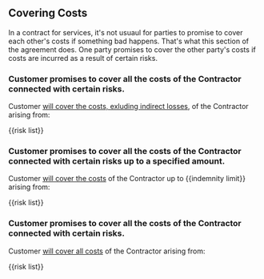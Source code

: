 ## Covering Costs

In a contract for services, it's not usuaul for parties to promise to cover each other's costs if something bad happens.  That's what this section of the agreement does.  One party promises to cover the other party's costs if costs are incurred as a result of certain risks.

### Customer promises to cover all the costs of the Contractor connected with certain risks.

Customer [will cover the costs, exluding indirect losses](https://github.com/lawpatch/au-indemnity/blob/613db5bf46a5d99be8ee01d514f6030e6e636325/au-indemnity-2.md), of the Contractor arising from:

{{risk list}}

### Customer promises to cover all the costs of the Contractor connected with certain risks up to a specified amount.

Customer [will cover the costs](https://github.com/lawpatch/au-indemnity/blob/613db5bf46a5d99be8ee01d514f6030e6e636325/au-indemnity-1.md) of the Contractor up to {{indemnity limit}} arising from:

{{risk list}}

### Customer promises to cover all the costs of the Contractor connected with certain risks.

Customer [will cover all costs](https://github.com/lawpatch/au-indemnity/blob/613db5bf46a5d99be8ee01d514f6030e6e636325/au-indemnity-0.md) of the Contractor arising from:

{{risk list}}
